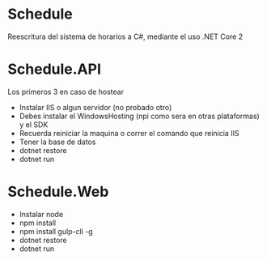 # Schedule
Reescritura del sistema de horarios a C#, mediante el uso .NET Core 2

# Schedule.API
Los primeros 3 en caso de hostear
* Instalar IIS o algun servidor (no probado otro)
* Debes instalar el WindowsHosting (npi como sera en otras plataformas) y el SDK
* Recuerda reiniciar la maquina o correr el comando que reinicia IIS
* Tener la base de datos
* dotnet restore
* dotnet run

# Schedule.Web
* Instalar node
* npm install
* npm install gulp-cli -g
* dotnet restore
* dotnet run


